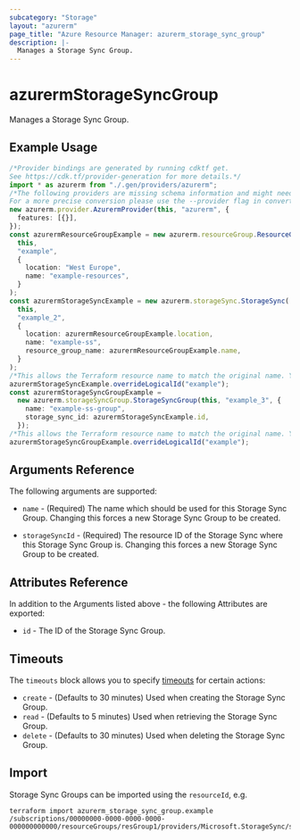 ```yaml
---
subcategory: "Storage"
layout: "azurerm"
page_title: "Azure Resource Manager: azurerm_storage_sync_group"
description: |-
  Manages a Storage Sync Group.
---
```


# azurermStorageSyncGroup

Manages a Storage Sync Group.

## Example Usage

```typescript
/*Provider bindings are generated by running cdktf get.
See https://cdk.tf/provider-generation for more details.*/
import * as azurerm from "./.gen/providers/azurerm";
/*The following providers are missing schema information and might need manual adjustments to synthesize correctly: azurerm.
For a more precise conversion please use the --provider flag in convert.*/
new azurerm.provider.AzurermProvider(this, "azurerm", {
  features: [{}],
});
const azurermResourceGroupExample = new azurerm.resourceGroup.ResourceGroup(
  this,
  "example",
  {
    location: "West Europe",
    name: "example-resources",
  }
);
const azurermStorageSyncExample = new azurerm.storageSync.StorageSync(
  this,
  "example_2",
  {
    location: azurermResourceGroupExample.location,
    name: "example-ss",
    resource_group_name: azurermResourceGroupExample.name,
  }
);
/*This allows the Terraform resource name to match the original name. You can remove the call if you don't need them to match.*/
azurermStorageSyncExample.overrideLogicalId("example");
const azurermStorageSyncGroupExample =
  new azurerm.storageSyncGroup.StorageSyncGroup(this, "example_3", {
    name: "example-ss-group",
    storage_sync_id: azurermStorageSyncExample.id,
  });
/*This allows the Terraform resource name to match the original name. You can remove the call if you don't need them to match.*/
azurermStorageSyncGroupExample.overrideLogicalId("example");

```

## Arguments Reference

The following arguments are supported:

*   `name` - (Required) The name which should be used for this Storage Sync Group. Changing this forces a new Storage Sync Group to be created.

*   `storageSyncId` - (Required) The resource ID of the Storage Sync where this Storage Sync Group is. Changing this forces a new Storage Sync Group to be created.

## Attributes Reference

In addition to the Arguments listed above - the following Attributes are exported:

* `id` - The ID of the Storage Sync Group.

## Timeouts

The `timeouts` block allows you to specify [timeouts](https://www.terraform.io/language/resources/syntax#operation-timeouts) for certain actions:

* `create` - (Defaults to 30 minutes) Used when creating the Storage Sync Group.
* `read` - (Defaults to 5 minutes) Used when retrieving the Storage Sync Group.
* `delete` - (Defaults to 30 minutes) Used when deleting the Storage Sync Group.

## Import

Storage Sync Groups can be imported using the `resourceId`, e.g.

```console
terraform import azurerm_storage_sync_group.example /subscriptions/00000000-0000-0000-0000-000000000000/resourceGroups/resGroup1/providers/Microsoft.StorageSync/storageSyncServices/sync1/syncGroups/group1
```
